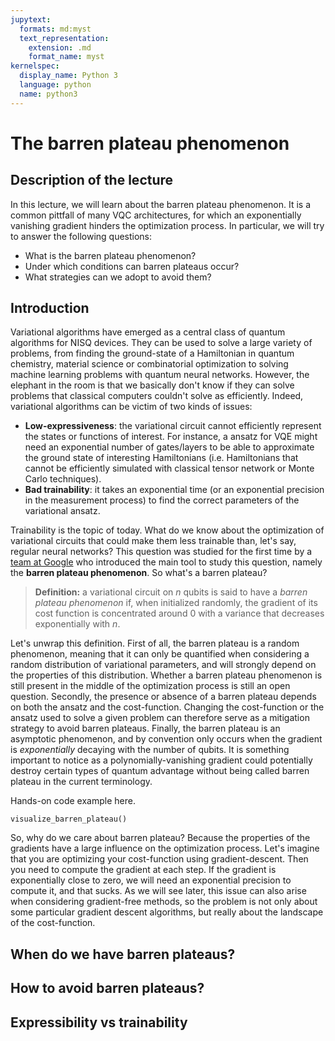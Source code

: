 ```yaml
---
jupytext:
  formats: md:myst
  text_representation:
    extension: .md
    format_name: myst
kernelspec:
  display_name: Python 3
  language: python
  name: python3
---
```


# The barren plateau phenomenon

## Description of the lecture

In this lecture, we will learn about the barren plateau phenomenon. It is a common pittfall of many VQC architectures, for which an exponentially vanishing gradient hinders the optimization process. In particular, we will try to answer the following questions:
* What is the barren plateau phenomenon?
* Under which conditions can barren plateaus occur? 
* What strategies can we adopt to avoid them?

## Introduction

Variational algorithms have emerged as a central class of quantum algorithms for NISQ devices. They can be used to solve a large variety of problems, from finding the ground-state of a Hamiltonian in quantum chemistry, material science or combinatorial optimization to solving machine learning problems with quantum neural networks. However, the elephant in the room is that we basically don't know if they can solve problems that classical computers couldn't solve as efficiently. Indeed, variational algorithms can be victim of two kinds of issues:

- **Low-expressiveness**: the variational circuit cannot efficiently represent the states or functions of interest. For instance, a ansatz for VQE might need an exponential number of gates/layers to be able to approximate the ground state of interesting Hamiltonians (i.e. Hamiltonians that cannot be efficiently simulated with classical tensor network or Monte Carlo techniques).
- **Bad trainability**: it takes an exponential time (or an exponential precision in the measurement process) to find the correct parameters of the variational ansatz.

Trainability is the topic of today. What do we know about the optimization of variational circuits that could make them less trainable than, let's say, regular neural networks? This question was studied for the first time by a [team at Google](https://arxiv.org/abs/1803.11173) who introduced the main tool to study this question, namely the **barren plateau phenomenon**. So what's a barren plateau?

> **Definition:** a variational circuit on $n$ qubits is said to have a *barren plateau phenomenon* if, when initialized randomly, the gradient of its cost function is concentrated around 0 with a variance that decreases exponentially with $n$.


Let's unwrap this definition. First of all, the barren plateau is a random phenomenon, meaning that it can only be quantified when considering a random distribution of variational parameters, and will strongly depend on the properties of this distribution. Whether a barren plateau phenomenon is still present in the middle of the optimization process is still an open question. Secondly, the presence or absence of a barren plateau depends on both the ansatz and the cost-function. Changing the cost-function or the ansatz used to solve a given problem can therefore serve as a mitigation strategy to avoid barren plateaus. Finally, the barren plateau is an asymptotic phenomenon, and by convention only occurs when the gradient is *exponentially* decaying with the number of qubits. It is something important to notice as a polynomially-vanishing gradient could potentially destroy certain types of quantum advantage without being called barren plateau in the current terminology.

Hands-on code example here.
```{code-cell} ipython3
visualize_barren_plateau()
```

So, why do we care about barren plateau? Because the properties of the gradients have a large influence on the optimization process. Let's imagine that you are optimizing your cost-function using gradient-descent. Then you need to compute the gradient at each step. If the gradient is exponentially close to zero, we will need an exponential precision to compute it, and that sucks. As we will see later, this issue can also arise when considering gradient-free methods, so the problem is not only about some particular gradient descent algorithms, but really about the landscape of the cost-function.

## When do we have barren plateaus?

## How to avoid barren plateaus?

## Expressibility vs trainability
